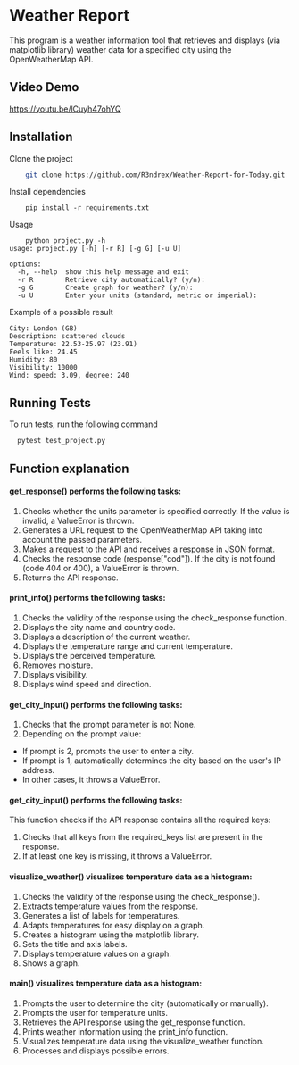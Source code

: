 # Weather Report

This program is a weather information tool that retrieves and displays (via matplotlib library) weather data for a specified city using the OpenWeatherMap API. 

## Video Demo

https://youtu.be/lCuyh47ohYQ



## Installation

Clone the project

```bash
    git clone https://github.com/R3ndrex/Weather-Report-for-Today.git
```  
Install dependencies
```
    pip install -r requirements.txt
```
Usage
```
    python project.py -h
usage: project.py [-h] [-r R] [-g G] [-u U]

options:
  -h, --help  show this help message and exit
  -r R        Retrieve city automatically? (y/n):
  -g G        Create graph for weather? (y/n):
  -u U        Enter your units (standard, metric or imperial):
```

Example of a possible result
```
City: London (GB)
Description: scattered clouds
Temperature: 22.53-25.97 (23.91)
Feels like: 24.45
Humidity: 80
Visibility: 10000
Wind: speed: 3.09, degree: 240
```
## Running Tests

To run tests, run the following command

```bash
  pytest test_project.py
```


## Function explanation

#### get_response() performs the following tasks:

1. Checks whether the units parameter is specified correctly. If the value is invalid, a ValueError is thrown.
2. Generates a URL request to the OpenWeatherMap API taking into account the passed parameters.
3. Makes a request to the API and receives a response in JSON format.
4. Checks the response code (response["cod"]). If the city is not found (code 404 or 400), a ValueError is thrown.
5. Returns the API response.

#### print_info() performs the following tasks:
1. Checks the validity of the response using the check_response function.
2. Displays the city name and country code.
3. Displays a description of the current weather.
4. Displays the temperature range and current temperature.
5. Displays the perceived temperature.
6. Removes moisture.
7. Displays visibility.
8. Displays wind speed and direction.

#### get_city_input() performs the following tasks:
1. Checks that the prompt parameter is not None.
2. Depending on the prompt value:
- If prompt is 2, prompts the user to enter a city.
- If prompt is 1, automatically determines the city based on the user's IP address.
- In other cases, it throws a ValueError.

#### get_city_input() performs the following tasks:
This function checks if the API response contains all the required keys:

1. Checks that all keys from the required_keys list are present in the response.
2. If at least one key is missing, it throws a ValueError.

#### visualize_weather() visualizes temperature data as a histogram:
1. Checks the validity of the response using the check_response().
2. Extracts temperature values ​​from the response.
3. Generates a list of labels for temperatures.
4. Adapts temperatures for easy display on a graph.
5. Creates a histogram using the matplotlib library.
6. Sets the title and axis labels.
7. Displays temperature values ​​on a graph.
8. Shows a graph.

#### main() visualizes temperature data as a histogram:
1. Prompts the user to determine the city (automatically or manually).
2. Prompts the user for temperature units.
3. Retrieves the API response using the get_response function.
4. Prints weather information using the print_info function.
5. Visualizes temperature data using the visualize_weather function.
6. Processes and displays possible errors.
